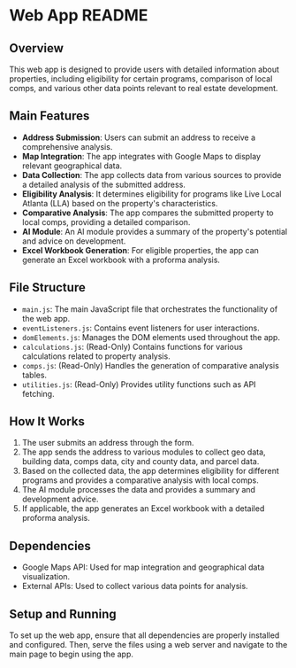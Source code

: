 # Web App README

## Overview

This web app is designed to provide users with detailed information about properties, including eligibility for certain programs, comparison of local comps, and various other data points relevant to real estate development.

## Main Features

- **Address Submission**: Users can submit an address to receive a comprehensive analysis.
- **Map Integration**: The app integrates with Google Maps to display relevant geographical data.
- **Data Collection**: The app collects data from various sources to provide a detailed analysis of the submitted address.
- **Eligibility Analysis**: It determines eligibility for programs like Live Local Atlanta (LLA) based on the property's characteristics.
- **Comparative Analysis**: The app compares the submitted property to local comps, providing a detailed comparison.
- **AI Module**: An AI module provides a summary of the property's potential and advice on development.
- **Excel Workbook Generation**: For eligible properties, the app can generate an Excel workbook with a proforma analysis.

## File Structure

- `main.js`: The main JavaScript file that orchestrates the functionality of the web app.
- `eventListeners.js`: Contains event listeners for user interactions.
- `domElements.js`: Manages the DOM elements used throughout the app.
- `calculations.js`: (Read-Only) Contains functions for various calculations related to property analysis.
- `comps.js`: (Read-Only) Handles the generation of comparative analysis tables.
- `utilities.js`: (Read-Only) Provides utility functions such as API fetching.

## How It Works

1. The user submits an address through the form.
2. The app sends the address to various modules to collect geo data, building data, comps data, city and county data, and parcel data.
3. Based on the collected data, the app determines eligibility for different programs and provides a comparative analysis with local comps.
4. The AI module processes the data and provides a summary and development advice.
5. If applicable, the app generates an Excel workbook with a detailed proforma analysis.

## Dependencies

- Google Maps API: Used for map integration and geographical data visualization.
- External APIs: Used to collect various data points for analysis.

## Setup and Running

To set up the web app, ensure that all dependencies are properly installed and configured. Then, serve the files using a web server and navigate to the main page to begin using the app.
